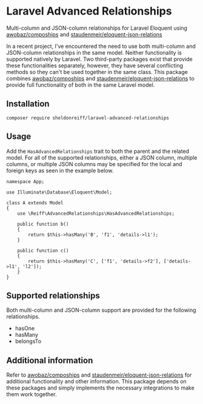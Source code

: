 Laravel Advanced Relationships
==============

Multi-column and JSON-column relationships for Laravel Eloquent using [awobaz/compoships](https://github.com/topclaudy/compoships) and [staudenmeir/eloquent-json-relations](https://github.com/staudenmeir/eloquent-json-relations)

In a recent project, I've encountered the need to use both multi-column and JSON-column relationships in the same model. Neither functionality is supported natively by Laravel. Two third-party packages exist that provide these functionalities separately, however, they have several conflicting methods so they can't be used together in the same class. This package combines [awobaz/compoships](https://github.com/topclaudy/compoships) and [staudenmeir/eloquent-json-relations](https://github.com/staudenmeir/eloquent-json-relations) to provide full functionality of both in the same Laravel model.

## Installation
```
composer require sheldonreiff/laravel-advanced-relationships
```

## Usage
Add the `HasAdvancedRelationships` trait to both the parent and the related model. For all of the supported relationships, either a JSON column, multiple columns, or multiple JSON columns may be specified for the local and foreign keys as seen in the example below.

```
namespace App;

use Illuminate\Database\Eloquent\Model;

class A extends Model
{
    use \Reiff\AdvancedRelationships\HasAdvancedRelationships;
    
    public function b()
    {
        return $this->hasMany('B', 'f1', 'details->l1');
    }
    
    public function c()
    {
        return $this->hasMany('C', ['f1', 'details->f2'], ['details->l1', 'l2']);
    }
}
```

## Supported relationships
Both multi-column and JSON-column support are provided for the following relationships.
- hasOne
- hasMany
- belongsTo

## Additional information
Refer to [awobaz/compoships](https://github.com/topclaudy/compoships) and [staudenmeir/eloquent-json-relations](https://github.com/staudenmeir/eloquent-json-relations) for additional functionality and other information. This package depends on these packages and simply implements the necessary integrations to make them work together.
